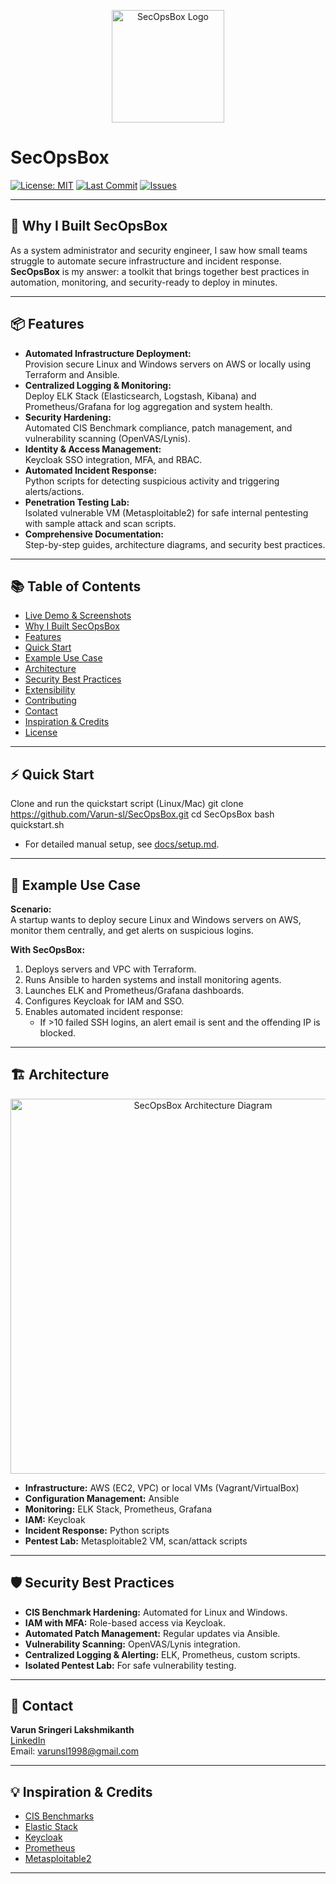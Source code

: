 <p align="center">
  <img src="docs/SecOpsBox_logo.png" width="180" alt="SecOpsBox Logo" />
</p>

# SecOpsBox

[![License: MIT](https://img.shields.io/badge/License-MIT-green.svg)](LICENSE)
[![Last Commit](https://img.shields.io/github/last-commit/Varun-sl/SecOpsBox)](https://github.com/Varun-sl/SecOpsBox/commits/main)
[![Issues](https://img.shields.io/github/issues/Varun-sl/SecOpsBox)](https://github.com/Varun-sl/SecOpsBox/issues)

---

## 🎯 Why I Built SecOpsBox

As a system administrator and security engineer, I saw how small teams struggle to automate secure infrastructure and incident response.  
**SecOpsBox** is my answer: a toolkit that brings together best practices in automation, monitoring, and security-ready to deploy in minutes.

---

## 📦 Features

- **Automated Infrastructure Deployment:**  
  Provision secure Linux and Windows servers on AWS or locally using Terraform and Ansible.
- **Centralized Logging & Monitoring:**  
  Deploy ELK Stack (Elasticsearch, Logstash, Kibana) and Prometheus/Grafana for log aggregation and system health.
- **Security Hardening:**  
  Automated CIS Benchmark compliance, patch management, and vulnerability scanning (OpenVAS/Lynis).
- **Identity & Access Management:**  
  Keycloak SSO integration, MFA, and RBAC.
- **Automated Incident Response:**  
  Python scripts for detecting suspicious activity and triggering alerts/actions.
- **Penetration Testing Lab:**  
  Isolated vulnerable VM (Metasploitable2) for safe internal pentesting with sample attack and scan scripts.
- **Comprehensive Documentation:**  
  Step-by-step guides, architecture diagrams, and security best practices.

---

## 📚 Table of Contents

- [Live Demo & Screenshots](#-live-demo--screenshots)
- [Why I Built SecOpsBox](#-why-i-built-secopsbox)
- [Features](#-features)
- [Quick Start](#-quick-start)
- [Example Use Case](#-example-use-case)
- [Architecture](#-architecture)
- [Security Best Practices](#-security-best-practices)
- [Extensibility](#-extensibility)
- [Contributing](#-contributing)
- [Contact](#-contact)
- [Inspiration & Credits](#-inspiration--credits)
- [License](#license)

---

## ⚡ Quick Start

Clone and run the quickstart script (Linux/Mac)
git clone https://github.com/Varun-sl/SecOpsBox.git
cd SecOpsBox
bash quickstart.sh

- For detailed manual setup, see [docs/setup.md](docs/setup.md).

---

## 📝 Example Use Case

**Scenario:**  
A startup wants to deploy secure Linux and Windows servers on AWS, monitor them centrally, and get alerts on suspicious logins.

**With SecOpsBox:**
1. Deploys servers and VPC with Terraform.
2. Runs Ansible to harden systems and install monitoring agents.
3. Launches ELK and Prometheus/Grafana dashboards.
4. Configures Keycloak for IAM and SSO.
5. Enables automated incident response:  
   - If >10 failed SSH logins, an alert email is sent and the offending IP is blocked.

---

## 🏗️ Architecture

<p align="center">
  <img src="docs/architecture.png" width="600" alt="SecOpsBox Architecture Diagram" />
</p>

- **Infrastructure:** AWS (EC2, VPC) or local VMs (Vagrant/VirtualBox)
- **Configuration Management:** Ansible
- **Monitoring:** ELK Stack, Prometheus, Grafana
- **IAM:** Keycloak
- **Incident Response:** Python scripts
- **Pentest Lab:** Metasploitable2 VM, scan/attack scripts

---

## 🛡️ Security Best Practices

- **CIS Benchmark Hardening:** Automated for Linux and Windows.
- **IAM with MFA:** Role-based access via Keycloak.
- **Automated Patch Management:** Regular updates via Ansible.
- **Vulnerability Scanning:** OpenVAS/Lynis integration.
- **Centralized Logging & Alerting:** ELK, Prometheus, custom scripts.
- **Isolated Pentest Lab:** For safe vulnerability testing.

---


## 📢 Contact

**Varun Sringeri Lakshmikanth**  
[LinkedIn](https://www.linkedin.com/in/varunslakshmikanth)  
Email: varunsl1998@gmail.com

---

## 💡 Inspiration & Credits

- [CIS Benchmarks](https://www.cisecurity.org/cis-benchmarks/)
- [Elastic Stack](https://www.elastic.co/elastic-stack/)
- [Keycloak](https://www.keycloak.org/)
- [Prometheus](https://prometheus.io/)
- [Metasploitable2](https://sourceforge.net/projects/metasploitable/)

---

